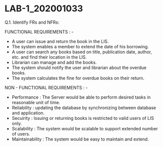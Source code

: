 # LAB-1_202001033

Q.1. Identify FRs and NFRs: 

FUNCTIONAL REQUIREMENTS : - 

- A user can issue and return the book in the LIS.
- The system enables a member to extend the date of his borrowing.
- A user can search any books based on title, publication date, author, etc. and find their location in the LIS.
- Librarian can manage and add the books.
- The system should notify the user and librarian about the overdue books.
- The system calculates the fine for overdue books on their return.



NON - FUNCTIONAL REQUIREMENTS : - 

- Performance :  The Server would be able to perform desired tasks in reasonable unit of time.
- Reliability : updating the database by synchronizing between database and application.
- Secuirity : Issuing or returning books is restricted to valid users of LIS only.
- Scalability : The system would be scalable to support extended number of users.
- Maintainability : The system would be easy to maintain and extend.
